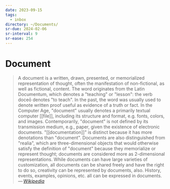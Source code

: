 ```yaml
---
date: 2023-09-15
tags:
  - inbox
directory: ~/Documents/
sr-due: 2024-02-06
sr-interval: 9
sr-ease: 254
---
```


# Document

> A document is a written, drawn, presented, or memorialized representation of
> thought, often the manifestation of non-fictional, as well as fictional,
> content. The word originates from the Latin Documentum, which denotes a
> "teaching" or "lesson": the verb doceō denotes "to teach". In the past, the
> word was usually used to denote written proof useful as evidence of a truth or
> fact. In the Computer Age, "document" usually denotes a primarily textual
> computer [[file]], including its structure and format, e.g. fonts, colors, and
> images. Contemporarily, "document" is not defined by its transmission medium,
> e.g., paper, given the existence of electronic documents. "[[documentation]]"
> is distinct because it has more denotations than "document". Documents are
> also distinguished from "realia", which are three-dimensional objects that
> would otherwise satisfy the definition of "document" because they memorialize
> or represent thought; documents are considered more as 2-dimensional
> representations. While documents can have large varieties of customization,
> all documents can be shared freely and have the right to do so, creativity can
> be represented by documents, also. History, events, examples, opinions, etc.
> all can be expressed in documents.\
> — <cite>[Wikipedia](https://en.wikipedia.org/wiki/Document)</cite>
